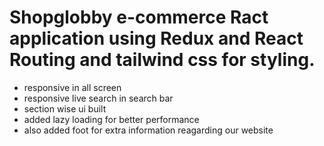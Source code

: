# Shopglobby e-commerce Ract application using Redux and React Routing and tailwind css for styling.

- responsive in all screen
- responsive live search in search bar
- section wise ui built
- added lazy loading for better performance
- also added foot for extra information reagarding our website
